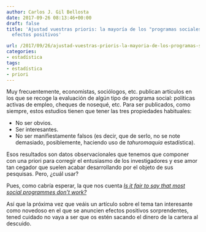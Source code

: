 ```yaml
---
author: Carlos J. Gil Bellosta
date: 2017-09-26 08:13:46+00:00
draft: false
title: 'Ajustad vuestras prioris: la mayoría de los "programas sociales" carecen de
  efectos positivos'

url: /2017/09/26/ajustad-vuestras-prioris-la-mayoria-de-los-programas-sociales-carecen-de-efectos-positivos/
categories:
- estadística
tags:
- estadística
- priori
---
```


Muy frecuentemente, economistas, sociólogos, etc. publican artículos en los que se recoge la evaluación de algún tipo de programa social: políticas activas de empleo, cheques de nosequé, etc. Para ser publicados, como siempre, estos estudios tienen que tener las tres propiedades habituales:

* No ser obvios.
* Ser interesantes.
* No ser manifiestamente falsos (es decir, que de serlo, no se note demasiado, posiblemente, haciendo uso de _tahuromaquia_ estadística).

Esos resultados son datos observacionales que tenemos que componer con una priori para corregir el entusiasmo de los investigadores y ese amor tan cegador que suelen acabar desarrollando por el objeto de sus pesquisas. Pero, ¿cuál usar?

Pues, como cabría esperar, la que nos cuenta [_Is it fair to say that most social programmes don’t work?_](https://80000hours.org/articles/effective-social-program/)

Así que la próxima vez que veáis un artículo sobre el tema tan interesante como novedoso en el que se anuncien efectos positivos sorprendentes, tened cuidado no vaya a ser que os estén sacando el dinero de la cartera al descuido.